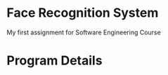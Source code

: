 # Face Recognition System

My first assignment for Software Engineering Course

# Program Details


